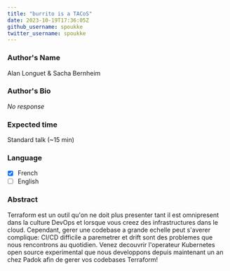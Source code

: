 ```yaml
---
title: "burrito is a TACoS"
date: 2023-10-19T17:36:05Z
github_username: spoukke
twitter_username: spoukke
---
```

### Author's Name

Alan Longuet & Sacha Bernheim

### Author's Bio

_No response_

### Expected time

Standard talk (~15 min)

### Language

- [X] French
- [ ] English

### Abstract

Terraform est un outil qu'on ne doit plus presenter tant il est omnipresent dans la culture DevOps et lorsque vous creez des infrastructures dans le cloud. Cependant, gerer une codebase a grande echelle peut s'averer complique: CI/CD difficile a paremetrer et drift sont des problemes que nous rencontrons au quotidien. Venez decouvrir l'operateur Kubernetes open source experimental que nous developpons depuis maintenant un an chez Padok afin de gerer vos codebases Terraform!

